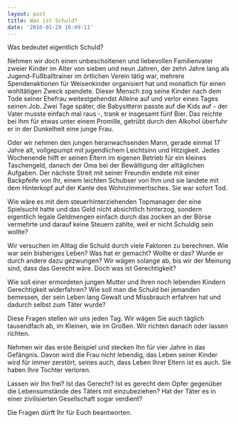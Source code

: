 ```yaml
---
layout: post
title: Was ist Schuld?
date: '2016-01-29 16:49:11'
---
```


Was bedeutet eigentlich Schuld? 

Nehmen wir doch einen unbescholtenen und liebevollen Familienvater zweier Kinder im Alter von sieben und neun Jahren, der zehn Jahre lang als Jugend-Fußballtrainer im örtlichen Verein tätig war, mehrere Spendenaktionen für Weisenkinder organisiert hat und monatlich für einen wohltätigen Zweck spendete. 
Dieser Mensch zog seine Kinder nach dem Tode seiner Ehefrau weitestgehendst Alleine auf und verlor eines Tages seinen Job. 
Zwei Tage später, die Babysitterin passte auf die Kids auf - der Vater musste einfach mal raus -, trank er insgesamt fünf Bier. Das reichte bei Ihm für etwas unter einem Promille, getrübt durch den Alkohol überfuhr er in der Dunkelheit eine junge Frau.

Oder wir nehmen den jungen heranwachsenden Mann, gerade einmal 17 Jahre alt, vollgepumpt mit jugendlichem Leichtsinn und Hitzigkeit. Jedes Wochenende hilft er seinen Eltern im eigenen Betrieb für ein kleines Taschengeld, danach der Oma bei der Bewältigung der alltäglichen Aufgaben.
Der nächste Streit mit seiner Freundin endete mit einer Backpfeife von Ihr, einem leichten Schubser von Ihm und sie landete mit dem Hinterkopf auf der Kante des Wohnzimmertisches. Sie war sofort Tod.

Wie wäre es mit dem steuerhinterziehenden Topmanager der eine Spielsucht hatte und das Geld nicht absichtlich hinterzog, sondern eigentlich legale Geldmengen einfach durch das zocken an der Börse vermehrte und darauf keine Steuern zahlte, weil er nicht Schuldig sein wollte?

Wir versuchen im Alltag die Schuld durch viele Faktoren zu berechnen. Wie war sein bisheriges Leben? Was hat er gemacht? Wollte er das? Wurde er durch andere dazu gezwungen? Wir wägen solange ab, bis wir der Meinung sind, dass das Gerecht wäre. Doch was ist Gerechtigkeit? 

Wie soll einer ermordeten jungen Mutter und Ihren noch lebenden Kindern Gerechtigkeit widerfahren?
Wie soll man die Schuld bei jemanden bemessen, der sein Leben lang Gewalt und Missbrauch erfahren hat und dadurch selbst zum Täter wurde?

Diese Fragen stellen wir uns jeden Tag. Wir wägen Sie auch täglich tausendfach ab, im Kleinen, wie im Großen.
Wir richten danach oder lassen richten.

Nehmen wir das erste Beispiel und stecken Ihn für vier Jahre in das Gefängnis. Davon wird die Frau nicht lebendig, das Leben seiner Kinder wird für immer zerstört, seines auch, dass Leben Ihrer Eltern ist es auch. Sie haben Ihre Tochter verloren.

Lassen wir Ihn frei? Ist das Gerecht? Ist es gerecht dem Opfer gegenüber die Lebensumstände des Täters mit einzubeziehen? Hat der Täter es in einer zivilisierten Gesellschaft sogar verdient?

Die Fragen dürft Ihr für Euch beantworten.
